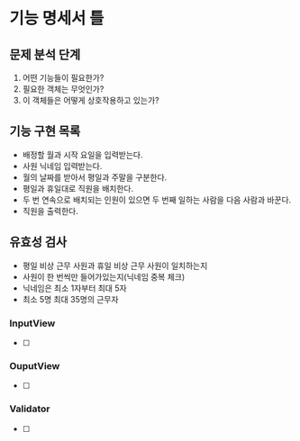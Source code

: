 # 기능 명세서 틀
## 문제 분석 단계

1. 어떤 기능들이 필요한가?
2. 필요한 객체는 무엇인가?
3. 이 객체들은 어떻게 상호작용하고 있는가?

## 기능 구현 목록

- 배정할 월과 시작 요일을 입력받는다.
- 사원 닉네임 입력받는다.
- 월의 날짜를 받아서 평일과 주말을 구분한다.
- 평일과 휴일대로 직원을 배치한다.
- 두 번 연속으로 배치되는 인원이 있으면 두 번째 일하는 사람을 다음 사람과 바꾼다.
- 직원을 출력한다.

## 유효성 검사

- 평일 비상 근무 사원과 휴일 비상 근무 사원이 일치하는지
- 사원이 한 번씩만 들어가있는지(닉네임 중복 체크)
- 닉네임은 최소 1자부터 최대 5자
- 최소 5명 최대 35명의 근무자

### InputView

- [ ]  

### OuputView

- [ ]  

### Validator

- [ ]
